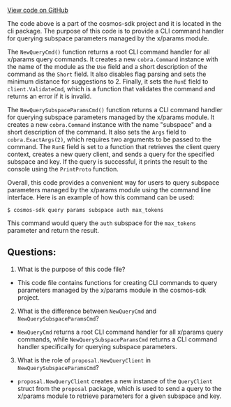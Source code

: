 [View code on GitHub](https://github.com/cosmos/cosmos-sdk.git/x/params/client/cli/query.go)

The code above is a part of the cosmos-sdk project and it is located in the cli package. The purpose of this code is to provide a CLI command handler for querying subspace parameters managed by the x/params module. 

The `NewQueryCmd()` function returns a root CLI command handler for all x/params query commands. It creates a new `cobra.Command` instance with the name of the module as the `Use` field and a short description of the command as the `Short` field. It also disables flag parsing and sets the minimum distance for suggestions to 2. Finally, it sets the `RunE` field to `client.ValidateCmd`, which is a function that validates the command and returns an error if it is invalid. 

The `NewQuerySubspaceParamsCmd()` function returns a CLI command handler for querying subspace parameters managed by the x/params module. It creates a new `cobra.Command` instance with the name "subspace" and a short description of the command. It also sets the `Args` field to `cobra.ExactArgs(2)`, which requires two arguments to be passed to the command. The `RunE` field is set to a function that retrieves the client query context, creates a new query client, and sends a query for the specified subspace and key. If the query is successful, it prints the result to the console using the `PrintProto` function. 

Overall, this code provides a convenient way for users to query subspace parameters managed by the x/params module using the command line interface. Here is an example of how this command can be used:

```
$ cosmos-sdk query params subspace auth max_tokens
``` 

This command would query the `auth` subspace for the `max_tokens` parameter and return the result.
## Questions: 
 1. What is the purpose of this code file?
- This code file contains functions for creating CLI commands to query parameters managed by the x/params module in the cosmos-sdk project.

2. What is the difference between `NewQueryCmd` and `NewQuerySubspaceParamsCmd`?
- `NewQueryCmd` returns a root CLI command handler for all x/params query commands, while `NewQuerySubspaceParamsCmd` returns a CLI command handler specifically for querying subspace parameters.

3. What is the role of `proposal.NewQueryClient` in `NewQuerySubspaceParamsCmd`?
- `proposal.NewQueryClient` creates a new instance of the `QueryClient` struct from the `proposal` package, which is used to send a query to the x/params module to retrieve parameters for a given subspace and key.